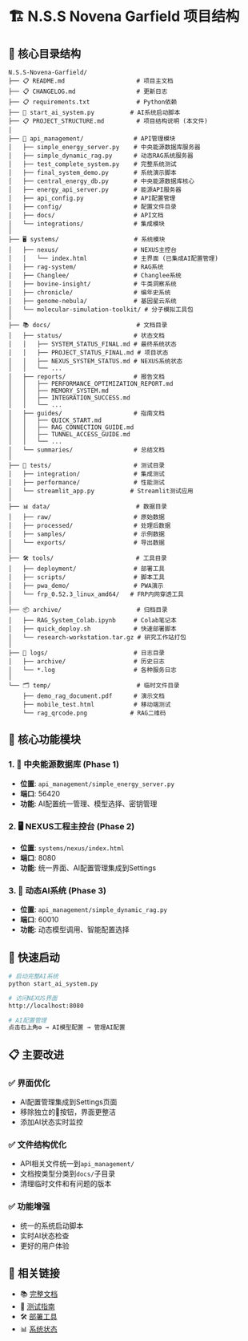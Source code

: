 # 🏗️ N.S.S Novena Garfield 项目结构

## 📁 核心目录结构

```
N.S.S-Novena-Garfield/
├── 📋 README.md                    # 项目主文档
├── 📋 CHANGELOG.md                 # 更新日志
├── 📋 requirements.txt             # Python依赖
├── 🚀 start_ai_system.py          # AI系统启动脚本
├── 📋 PROJECT_STRUCTURE.md         # 项目结构说明 (本文件)
│
├── 🔧 api_management/              # API管理模块
│   ├── simple_energy_server.py    # 中央能源数据库服务器
│   ├── simple_dynamic_rag.py      # 动态RAG系统服务器
│   ├── test_complete_system.py    # 完整系统测试
│   ├── final_system_demo.py       # 系统演示脚本
│   ├── central_energy_db.py       # 中央能源数据库核心
│   ├── energy_api_server.py       # 能源API服务器
│   ├── api_config.py              # API配置管理
│   ├── config/                    # 配置文件目录
│   ├── docs/                      # API文档
│   └── integrations/              # 集成模块
│
├── 🖥️ systems/                     # 系统模块
│   ├── nexus/                     # NEXUS主控台
│   │   └── index.html             # 主界面 (已集成AI配置管理)
│   ├── rag-system/                # RAG系统
│   ├── Changlee/                  # Changlee系统
│   ├── bovine-insight/            # 牛类洞察系统
│   ├── chronicle/                 # 编年史系统
│   ├── genome-nebula/             # 基因星云系统
│   └── molecular-simulation-toolkit/ # 分子模拟工具包
│
├── 📚 docs/                        # 文档目录
│   ├── status/                    # 状态文档
│   │   ├── SYSTEM_STATUS_FINAL.md # 最终系统状态
│   │   ├── PROJECT_STATUS_FINAL.md # 项目状态
│   │   ├── NEXUS_SYSTEM_STATUS.md # NEXUS系统状态
│   │   └── ...
│   ├── reports/                   # 报告文档
│   │   ├── PERFORMANCE_OPTIMIZATION_REPORT.md
│   │   ├── MEMORY_SYSTEM.md
│   │   ├── INTEGRATION_SUCCESS.md
│   │   └── ...
│   ├── guides/                    # 指南文档
│   │   ├── QUICK_START.md
│   │   ├── RAG_CONNECTION_GUIDE.md
│   │   ├── TUNNEL_ACCESS_GUIDE.md
│   │   └── ...
│   └── summaries/                 # 总结文档
│
├── 🧪 tests/                       # 测试目录
│   ├── integration/               # 集成测试
│   ├── performance/               # 性能测试
│   └── streamlit_app.py          # Streamlit测试应用
│
├── 📊 data/                        # 数据目录
│   ├── raw/                       # 原始数据
│   ├── processed/                 # 处理后数据
│   ├── samples/                   # 示例数据
│   └── exports/                   # 导出数据
│
├── 🛠️ tools/                       # 工具目录
│   ├── deployment/                # 部署工具
│   ├── scripts/                   # 脚本工具
│   ├── pwa_demo/                  # PWA演示
│   └── frp_0.52.3_linux_amd64/   # FRP内网穿透工具
│
├── 📦 archive/                     # 归档目录
│   ├── RAG_System_Colab.ipynb     # Colab笔记本
│   ├── quick_deploy.sh            # 快速部署脚本
│   └── research-workstation.tar.gz # 研究工作站打包
│
├── 📝 logs/                        # 日志目录
│   ├── archive/                   # 历史日志
│   └── *.log                      # 各种服务日志
│
└── 🗂️ temp/                        # 临时文件目录
    ├── demo_rag_document.pdf      # 演示文档
    ├── mobile_test.html           # 移动端测试
    └── rag_qrcode.png            # RAG二维码
```

## 🎯 核心功能模块

### 1. 🔋 中央能源数据库 (Phase 1)
- **位置**: `api_management/simple_energy_server.py`
- **端口**: 56420
- **功能**: AI配置统一管理、模型选择、密钥管理

### 2. 🖥️ NEXUS工程主控台 (Phase 2)  
- **位置**: `systems/nexus/index.html`
- **端口**: 8080
- **功能**: 统一界面、AI配置管理集成到Settings

### 3. 🤖 动态AI系统 (Phase 3)
- **位置**: `api_management/simple_dynamic_rag.py`
- **端口**: 60010
- **功能**: 动态模型调用、智能配置选择

## 🚀 快速启动

```bash
# 启动完整AI系统
python start_ai_system.py

# 访问NEXUS界面
http://localhost:8080

# AI配置管理
点击右上角⚙️ → AI模型配置 → 管理AI配置
```

## 📋 主要改进

### ✅ 界面优化
- AI配置管理集成到Settings页面
- 移除独立的🧠按钮，界面更整洁
- 添加AI状态实时监控

### ✅ 文件结构优化
- API相关文件统一到`api_management/`
- 文档按类型分类到`docs/`子目录
- 清理临时文件和有问题的版本

### ✅ 功能增强
- 统一的系统启动脚本
- 实时AI状态检查
- 更好的用户体验

## 🔗 相关链接

- 📚 [完整文档](docs/)
- 🧪 [测试指南](tests/)
- 🛠️ [部署工具](tools/)
- 📊 [系统状态](docs/status/SYSTEM_STATUS_FINAL.md)